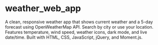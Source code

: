 # weather_web_app
A clean, responsive weather app that shows current weather and a 5-day forecast using OpenWeatherMap API. Search by city or use your location. Features temperature, wind speed, weather icons, dark mode, and live date/time. Built with HTML, CSS, JavaScript, jQuery, and Moment.js.
